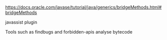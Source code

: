 https://docs.oracle.com/javase/tutorial/java/generics/bridgeMethods.html#bridgeMethods

javassist plugin

Tools such as findbugs and forbidden-apis analyse bytecode
